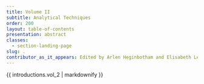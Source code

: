 ```yaml
---
title: Volume II
subtitle: Analytical Techniques
order: 200
layout: table-of-contents
presentation: abstract
classes: 
  - section-landing-page
slug: .
contributor_as_it_appears: Edited by Arlen Heginbotham and Elisabeth Lebon
---
```


{{ introductions.vol_2 | markdownify }}